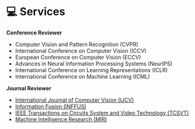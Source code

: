 <span class='anchor' id='services'></span>

# 💻 Services
**Conference Reviewer**
- Computer Vision and Pattern Recognition (CVPR)
- International Conference on Computer Vision (ICCV)
- European Conference on Computer Vision (ECCV)
- Advances in Neural Information Processing Systems (NeurIPS)
- International Conference on Learning Representations (ICLR)
- International Conference on Machine Learning (ICML)

**Journal Reviewer**
- [International Journal of Computer Vision (IJCV)](https://link.springer.com/journal/11263)
- [Information Fusion (INFFUS)](https://www.sciencedirect.com/journal/information-fusion)
- [IEEE Transactions on Circuits System and Video Technology (TCSVT)](https://ieeexplore.ieee.org/xpl/RecentIssue.jsp?punumber=76)
- [Machine Intelligence Research (MIR)](https://link.springer.com/journal/11633)